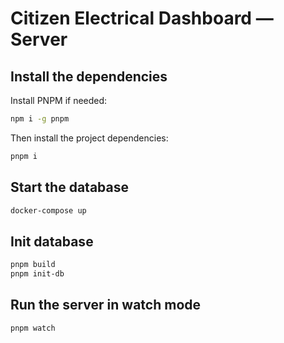 # Citizen Electrical Dashboard — Server

## Install the dependencies

Install PNPM if needed:

```bash
npm i -g pnpm
```

Then install the project dependencies:

```bash
pnpm i
```

## Start the database

```bash
docker-compose up
```

## Init database

```bash
pnpm build
pnpm init-db
```

## Run the server in watch mode

```bash
pnpm watch
```
